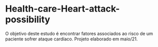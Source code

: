 # Health-care-Heart-attack-possibility
O objetivo deste estudo é encontrar fatores associados ao risco de um paciente sofrer ataque cardíaco.
Projeto elaborado em maio/21.
